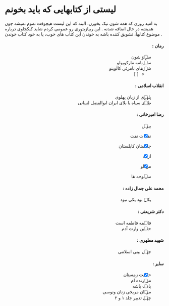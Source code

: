 # لیستی از کتابهایی که باید بخونم
به امید روزی که همه شون تیک بخورن، البته که این لیست هیچوقت تموم نمیشه چون همیشه در حال اضافه شدنه . 
این ریپازیتوری رو عمومی کردم شاید کنکجاوی درباره موضوع کتابها، تشویق کننده باشه به خوندن این کتاب های خوب، یا به خود کتاب خوندن .

<div dir="rtl">

#### رمان :
- [ ] سو وَ شون
- [ ] سفرنامه مارکوپولو
- [ ] شهرهای نامرئی کالوینو
  - [ ] 
  
#### انقلاب اسلامی :
- [ ] پلهوی از زبان پهلوی
- [ ] طلای سیاه یا بلای ایران ابوالفضل لسانی
  
#### رضا امیرخانی :
- [ ] بیوتن
- [x] نفحات نفت
- [x] جانستان کابلستان
- [x] از به
- [x] من او
- [ ] سرلوحه ها


#### محمد علی جمال زاده :
- [ ] یکی بود یکی نبود

#### دکتر شریعتی :
- [ ] فاطمه فاطمه است
- [ ] حسین وارث آدم

#### شهید مطهری :
- [ ] جهان بینی اسلامی

#### سایر‌ :
- [x] حکایت زمستان
- [ ] من زنده ام
- [ ] یادت باشه
- [ ] مردان مریخی زنان ونوسی
- [ ] چهل تدبیر جلد ۱ و ۲

</div>
